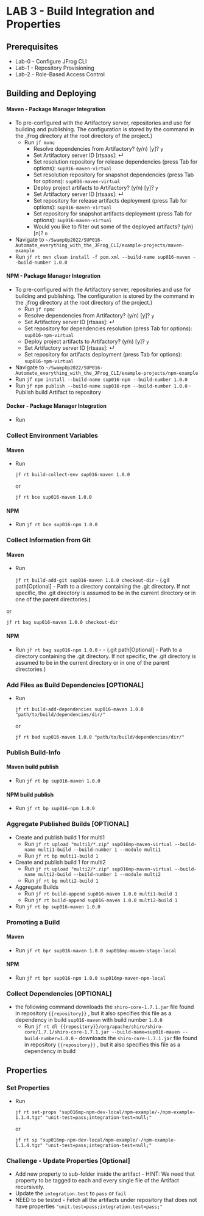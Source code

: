 # LAB 3 - Build Integration and Properties

## Prerequisites
- Lab-0 - Configure JFrog CLI
- Lab-1 - Repository Provisioning
- Lab-2 - Role-Based Access Control

## Building and Deploying
#### Maven - Package Manager Integration
- To pre-configured with the Artifactory server, repositories and use for building and publishing. The configuration is stored by the command in the .jfrog directory at the root directory of the project.) 
  - Run ``jf mvnc``
    - Resolve dependencies from Artifactory? (y/n) [y]? `y`
    - Set Artifactory server ID [rtsaas]: ↵   
    - Set resolution repository for release dependencies (press Tab for options): `sup016-maven-virtual`
    - Set resolution repository for snapshot dependencies (press Tab for options): `sup016-maven-virtual`
    - Deploy project artifacts to Artifactory? (y/n) [y]? `y`  
    - Set Artifactory server ID [rtsaas]: ↵
    - Set repository for release artifacts deployment (press Tab for options): `sup016-maven-virtual`
    - Set repository for snapshot artifacts deployment (press Tab for options): `sup016-maven-virtual`
    - Would you like to filter out some of the deployed artifacts? (y/n) [n]? `n`
- Navigate to ``~/SwampUp2022/SUP016-Automate_everything_with_the_JFrog_CLI/example-projects/maven-example``
- Run ``jf rt mvn clean install -f pom.xml --build-name sup016-maven --build-number 1.0.0
  ``

#### NPM - Package Manager Integration
- To pre-configured with the Artifactory server, repositories and use for building and publishing. The configuration is stored by the command in the .jfrog directory at the root directory of the project.)
  - Run ``jf npmc``
  - Resolve dependencies from Artifactory? (y/n) [y]? `y`
  - Set Artifactory server ID [rtsaas]: ↵
  - Set repository for dependencies resolution (press Tab for options): `sup016-npm-virtual`
  - Deploy project artifacts to Artifactory? (y/n) [y]? `y`
  - Set Artifactory server ID [rtsaas]: ↵
  - Set repository for artifacts deployment (press Tab for options): `sup016-npm-virtual`
- Navigate to ``~/SwampUp2022/SUP016-Automate_everything_with_the_JFrog_CLI/example-projects/npm-example``
- Run ``jf npm install --build-name sup016-npm --build-number 1.0.0``
- Run ``jf npm publish --build-name sup016-npm --build-number 1.0.0`` - Publish build Artifact to repository

#### Docker - Package Manager Integration
- Run

### Collect Environment Variables
#### Maven 
- Run 
  
  ``jf rt build-collect-env sup016-maven 1.0.0`` 

  or 

  ``jf rt bce sup016-maven 1.0.0``

#### NPM
- Run ``jf rt bce sup016-npm 1.0.0``

### Collect Information from Git
#### Maven
- Run 

  ``jf rt build-add-git sup016-maven 1.0.0 checkout-dir`` - (.git path[Optional] - Path to a directory containing the .git directory. If not specific, the .git directory is assumed to be in the current directory or in one of the parent directories.)

 or

 ``jf rt bag sup016-maven 1.0.0 checkout-dir``  

#### NPM
- Run ``jf rt bag sup016-npm 1.0.0``  - - (.git path[Optional] - Path to a directory containing the .git directory. If not specific, the .git directory is assumed to be in the current directory or in one of the parent directories.)

### Add Files as Build Dependencies [OPTIONAL]
- Run

  ``jf rt build-add-dependencies sup016-maven 1.0.0 "path/to/build/dependencies/dir/"``

  or

  ``jf rt bad sup016-maven 1.0.0 "path/to/build/dependencies/dir/"``

### Publish Build-Info
#### Maven build publish
- Run ``jf rt bp sup016-maven 1.0.0``

#### NPM build publish
- Run ``jf rt bp sup016-npm 1.0.0``

### Aggregate Published Builds [OPTIONAL]
- Create and publish build 1 for multi1
  - Run ``jf rt upload "multi1/*.zip" sup016mp-maven-virtual --build-name multi1-build --build-number 1 --module multi1``
  - Run ``jf rt bp multi1-build 1``
- Create and publish build 1 for multi2 
  - Run ``jf rt upload "multi2/*.zip" sup016mp-maven-virtual --build-name multi2-build --build-number 1 --module multi2``
  - Run ``jf rt bp multi2-build 1``
- Aggregate Builds
  - Run ``jf rt build-append sup016-maven 1.0.0 multi1-build 1``
  - Run ``jf rt build-append sup016-maven 1.0.0 multi2-build 1``
- Run ``jf rt bp sup016-maven 1.0.0``

### Promoting a Build
#### Maven
- Run ``jf rt bpr sup016-maven 1.0.0 sup016mp-maven-stage-local``

#### NPM
- Run ``jf rt bpr sup016-npm 1.0.0 sup016mp-maven-npm-local``


### Collect Dependencies [OPTIONAL]
- the following command downloads the ``shiro-core-1.7.1.jar`` file found in repository ``{{repository}}`` , but it also specifies this file as a dependency in build ``sup016-maven`` with build number ``1.0.0``
  - Run ``jf rt dl {{repository}}/org/apache/shiro/shiro-core/1.7.1/shiro-core-1.7.1.jar --build-name=sup016-maven --build-number=1.0.0`` - downloads the `shiro-core-1.7.1.jar` file found in repository ``{{repository}}`` , but it also specifies this file as a dependency in build


## Properties
### Set Properties 
- Run 

  ``jf rt set-props "sup016mp-npm-dev-local/npm-example/-/npm-example-1.1.4.tgz" "unit-test=pass;integration-test=null;"``

  or

  ``jf rt sp "sup016mp-npm-dev-local/npm-example/-/npm-example-1.1.4.tgz" "unit-test=pass;integration-test=null;"``


### Challenge - Update Properties [Optional]
- Add new property to sub-folder inside the artifact - HINT: We need that property to be tagged to each and every single file of the Artifact recursively. 
- Update the ``integration.test`` to ``pass`` or ``fail`` 
- NEED to be tested - Fetch all the artifacts under repository that does not have properties `"unit.test=pass;integration.test=pass;"`

